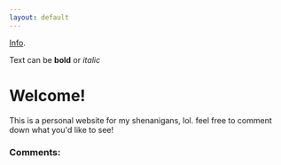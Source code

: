 ```yaml
---
layout: default
---
```


[Info](./another-page.html).

Text can be **bold** or _italic_

# Welcome!

This is a personal website for my shenanigans, lol. feel free to comment down what you'd like to see!

### Comments:
<script src="https://utteranc.es/client.js"
        repo="BamsTheSergal/bamsthesergal.github.io"
        issue-term="url"
        theme="github-light"
        crossorigin="anonymous"
        async>
</script>
